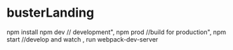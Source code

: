 # busterLanding
npm install 
npm dev // development",
npm prod //build for production",
npm start //develop and watch , run webpack-dev-server
